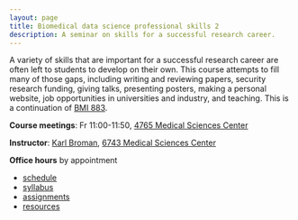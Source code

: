 ```yaml
---
layout: page
title: Biomedical data science professional skills 2
description: A seminar on skills for a successful research career.
---
```


A variety of skills that are important for a successful research
career are often left to students to develop on their own. This course
attempts to fill many of those gaps, including writing and reviewing
papers, security research funding, giving talks, presenting posters,
making a personal website, job opportunities in universities and
industry, and teaching. This is a continuation of [BMI
883](https://kbroman.org/BMI883).


**Course meetings**: Fr 11:00-11:50, [4765 Medical Sciences Center](https://www.biostat.wisc.edu/~kbroman/4765msc.html)

**Instructor**: [Karl Broman](https://kbroman.org),
[6743 Medical Sciences Center](https://kbroman.org/6743msc.html)

**Office hours** by appointment


- [schedule](schedule.html)
- [syllabus](syllabus.html)
- [assignments](assignments.html)
- [resources](resources.html)
